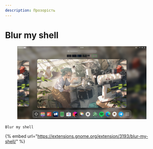 ```yaml
---
description: Прозорість
---
```


# Blur my shell

<figure><img src="../../.gitbook/assets/image (30).png" alt=""><figcaption></figcaption></figure>

```
Blur my shell
```

{% embed url="https://extensions.gnome.org/extension/3193/blur-my-shell/" %}
